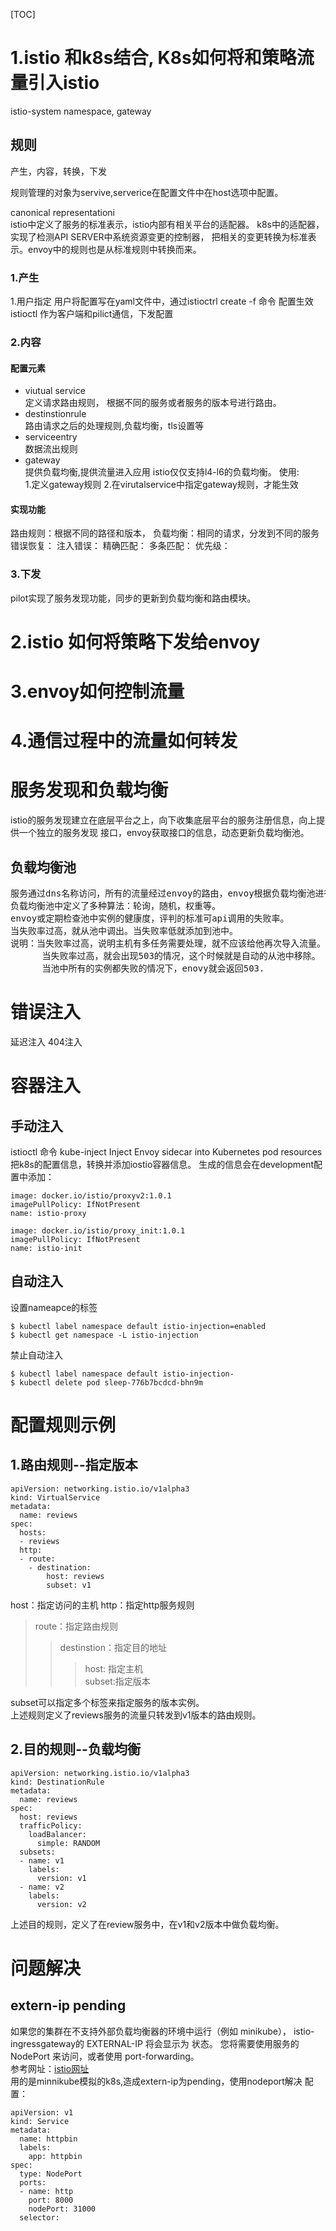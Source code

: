 [TOC]
# 1.istio 和k8s结合, K8s如何将和策略流量引入istio
  istio-system namespace, gateway

## 规则
产生，内容，转换，下发

规则管理的对象为servive,serverice在配置文件中在host选项中配置。

canonical representationi<br>
istio中定义了服务的标准表示，istio内部有相关平台的适配器。
k8s中的适配器，实现了检测API SERVER中系统资源变更的控制器，
把相关的变更转换为标准表示。envoy中的规则也是从标准规则中转换而来。
### 1.产生
1.用户指定
用户将配置写在yaml文件中，通过istioctrl create -f 命令 配置生效
istioctl 作为客户端和pilict通信，下发配置



### 2.内容
#### 配置元素
* viutual service<br>
  定义请求路由规则， 根据不同的服务或者服务的版本号进行路由。
* destinstionrule<br>
  路由请求之后的处理规则,负载均衡，tls设置等
* serviceentry<br>
  数据流出规则
* gateway<br>
  提供负载均衡,提供流量进入应用
  istio仅仅支持l4-l6的负载均衡。
  使用:<br>
  1.定义gateway规则
  2.在virutalservice中指定gateway规则，才能生效 

#### 实现功能
路由规则：根据不同的路径和版本，
负载均衡：相同的请求，分发到不同的服务
错误恢复：
注入错误：
精确匹配：
多条匹配：
优先级：
### 3.下发
pilot实现了服务发现功能，同步的更新到负载均衡和路由模块。


# 2.istio 如何将策略下发给envoy
# 3.envoy如何控制流量
# 4.通信过程中的流量如何转发


# 服务发现和负载均衡
istio的服务发现建立在底层平台之上，向下收集底层平台的服务注册信息，向上提供一个独立的服务发现
接口，envoy获取接口的信息，动态更新负载均衡池。

## 负载均衡池
<pre>
服务通过dns名称访问，所有的流量经过envoy的路由，envoy根据负载均衡池进行流量转发。  
负载均衡池中定义了多种算法：轮询，随机，权重等。  
envoy或定期检查池中实例的健康度，评判的标准可api调用的失败率。
当失败率过高，就从池中调出。当失败率低就添加到池中。  
说明：当失败率过高，说明主机有多任务需要处理，就不应该给他再次导入流量。
      当失败率过高，就会出现503的情况，这个时候就是自动的从池中移除。
      当池中所有的实例都失败的情况下，enovy就会返回503.
</pre>


# 错误注入
延迟注入
404注入

# 容器注入
## 手动注入
istioctl 命令
kube-inject    Inject Envoy sidecar into Kubernetes pod resources
把k8s的配置信息，转换并添加iostio容器信息。
生成的信息会在development配置中添加：
```
image: docker.io/istio/proxyv2:1.0.1
imagePullPolicy: IfNotPresent
name: istio-proxy

image: docker.io/istio/proxy_init:1.0.1
imagePullPolicy: IfNotPresent
name: istio-init
```
## 自动注入
设置nameapce的标签
```
$ kubectl label namespace default istio-injection=enabled
$ kubectl get namespace -L istio-injection
```

禁止自动注入
```
$ kubectl label namespace default istio-injection-
$ kubectl delete pod sleep-776b7bcdcd-bhn9m
```

# 配置规则示例
## 1.路由规则--指定版本
```
apiVersion: networking.istio.io/v1alpha3
kind: VirtualService
metadata:
  name: reviews
spec:
  hosts:
  - reviews
  http:
  - route:
    - destination:
        host: reviews
        subset: v1
```
host：指定访问的主机
http：指定http服务规则
> route：指定路由规则
>> destinstion：指定目的地址
>>> host: 指定主机<br>
>>> subset:指定版本<br>

subset可以指定多个标签来指定服务的版本实例。<br>
上述规则定义了reviews服务的流量只转发到v1版本的路由规则。

## 2.目的规则--负载均衡
```
apiVersion: networking.istio.io/v1alpha3
kind: DestinationRule
metadata:
  name: reviews
spec:
  host: reviews
  trafficPolicy:
    loadBalancer:
      simple: RANDOM
  subsets:
  - name: v1
    labels:
      version: v1
  - name: v2
    labels:
      version: v2
```
上述目的规则，定义了在review服务中，在v1和v2版本中做负载均衡。


# 问题解决
## extern-ip pending
如果您的集群在不支持外部负载均衡器的环境中运行（例如 minikube），
istio-ingressgateway的 EXTERNAL-IP 将会显示为 <pending> 状态。
您将需要使用服务的 NodePort 来访问，或者使用 port-forwarding。<br>
参考网址：[istio网址](https://istio.io/zh/docs/setup/kubernetes/quick-start/)<br>
用的是minnikube模拟的k8s,造成extern-ip为pending，使用nodeport解决
配置：
```
apiVersion: v1
kind: Service
metadata:
  name: httpbin
  labels:
    app: httpbin
spec:
  type: NodePort
  ports:
  - name: http
    port: 8000
    nodePort: 31000
  selector:
```

